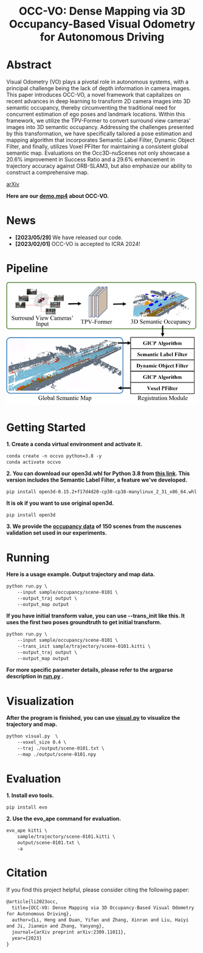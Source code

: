 <div align="center">   

# OCC-VO: Dense Mapping via 3D Occupancy-Based Visual Odometry for Autonomous Driving
</div>

# Abstract 

Visual Odometry (VO) plays a pivotal role in autonomous systems, with a principal challenge being the lack of depth information in camera images. This paper introduces OCC-VO, a novel framework that capitalizes on recent advances in deep learning to transform 2D camera images into 3D semantic occupancy, thereby circumventing the traditional need for concurrent estimation of ego poses and landmark locations. Within this framework, we utilize the TPV-Former to convert surround view cameras' images into 3D semantic occupancy. Addressing the challenges presented by this transformation, we have specifically tailored a pose estimation and mapping algorithm that incorporates Semantic Label Filter, Dynamic Object Filter, and finally, utilizes Voxel PFilter for maintaining a consistent global semantic map. Evaluations on the Occ3D-nuScenes not only showcase a 20.6% improvement in Success Ratio and a 29.6% enhancement in trajectory accuracy against ORB-SLAM3, but also emphasize our ability to construct a comprehensive map.

[arXiv](https://arxiv.org/abs/2309.11011) 

**Here are our [demo.mp4](https://drive.google.com/file/d/19PJcGKtTDNeHtML7I6L5uIMSZDbbJt23/view?usp=drive_link) about OCC-VO.**

# News
- **[2023/05/29]** We have released our code.
- **[2023/02/01]** OCC-VO is accepted to ICRA 2024!

# Pipeline
![OCC-VO pipeline](figure/pipeline.png)

# Getting Started
**1. Create a conda virtual environment and activate it.**
```shell
conda create -n occvo python=3.8 -y
conda activate occvo
```

**2. You can download our open3d.whl for Python 3.8 from [this link](https://drive.google.com/drive/folders/18PW9KanUN5mwKxRWn3XcFitpvRCXg4Lk?usp=drive_link). This version includes the Semantic Label Filter, a feature we've developed.**
```shell
pip install open3d-0.15.2+f17d4d20-cp38-cp38-manylinux_2_31_x86_64.whl
```

**It is ok if you want to use original open3d.**
```shell
pip install open3d
```

**3. We provide the [occupancy data](https://drive.google.com/drive/folders/18PW9KanUN5mwKxRWn3XcFitpvRCXg4Lk?usp=drive_link) of 150 scenes from the nuscenes validation set used in our experiments.**

# Running
**Here is a usage example. Output trajectory and map data.**
```shell
python run.py \
    --input sample/occupancy/scene-0101 \
    --output_traj output \
    --output_map output
```

**If you have initial transform value, you can use --trans_init like this. It uses the first two poses groundtruth to get initial transform.**
```shell
python run.py \
    --input sample/occupancy/scene-0101 \
    --trans_init sample/trajectory/scene-0101.kitti \
    --output_traj output \
    --output_map output
```


**For more specific parameter details, please refer to the argparse description in [run.py](run.py) .**

# Visualization
**After the program is finished, you can use [visual.py](visual.py) to visualize the trajectory and map.**
```shell
python visual.py  \
    --voxel_size 0.4 \
    --traj ./output/scene-0101.txt \
    --map ./output/scene-0101.npy
```

# Evaluation
**1. Install evo tools.**
```shell
pip install evo
```

**2. Use the evo_ape command for evaluation.**
```shell
evo_ape kitti \
    sample/trajectory/scene-0101.kitti \
    output/scene-0101.txt \
    -a
```

# Citation
If you find this project helpful, please consider citing the following paper:
```
@article{li2023occ,
  title={OCC-VO: Dense Mapping via 3D Occupancy-Based Visual Odometry for Autonomous Driving},
  author={Li, Heng and Duan, Yifan and Zhang, Xinran and Liu, Haiyi and Ji, Jianmin and Zhang, Yanyong},
  journal={arXiv preprint arXiv:2309.11011},
  year={2023}
}
```
